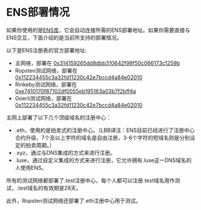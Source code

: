 # ENS部署情况

如果你使用的是[ENS库](dapp-developer-guide/ens-libraries.md)，它会自动连接所需的ENS部署地址。如果你需要直接与ENS交互，下面介绍的是当前所支持的部署情况。

以下是ENS注册表的官方部署地址:

* 主网络，部署在 [0x314159265dd8dbb310642f98f50c066173c1259b](https://etherscan.io/address/0x314159265dd8dbb310642f98f50c066173c1259b#code)
* Ropsten测试网络，部署在 [0x112234455c3a32fd11230c42e7bccd4a84e02010](https://ropsten.etherscan.io/address/0x112234455c3a32fd11230c42e7bccd4a84e02010)
* Rinkeby测试网络，部署在 [0xe7410170f87102df0055eb195163a03b7f2bff4a](https://rinkeby.etherscan.io/address/0xe7410170f87102df0055eb195163a03b7f2bff4a)
* Goerli测试网络，部署在 [0x112234455c3a32fd11230c42e7bccd4a84e02010](https://goerli.etherscan.io/address/0x112234455c3a32fd11230c42e7bccd4a84e02010)

主网上部署了以下几个顶级域名的注册中心：

* .eth，使用的是拍卖式的注册中心。（LBB译注：ENS目前已经进行了注册中心合约升级，7个及以上字符的域名是自由注册，3-6个字符的短域名则是分别设定的拍卖周期。）
* .xyz，通过与DNS集成的方式来进行注册。
* .luxe，通过自定义集成的方式来进行注册，它允许拥有.luxe这一DNS域名的人使用ENS。

所有的测试网络都部署了.test注册中心，每个人都可以注册.test域名用作测试，.test域名的有效期是28天。

此外，Ropsten测试网络还部署了.eth注册中心用于测试。
